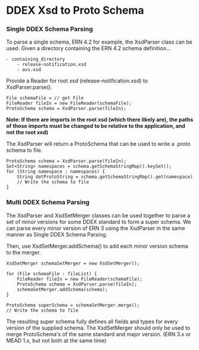 # DDEX Xsd to Proto Schema

### Single DDEX Schema Parsing
To parse a single schema, ERN 4.2 for example, the XsdParser class can be used.
Given a directory containing the ERN 4.2 schema definition...

```
- containing_directory
    - release-notification.xsd
    - avs.xsd
```
Provide a Reader for root xsd (release-notification.xsd) to XsdParser.parse().

```
File schemaFile = // get File
FileReader fileIn = new FileReader(schemaFile);
ProtoSchema schema = XsdParser.parse(fileIn);
```
**Note: If there are imports in the root xsd (which there likely are), the paths of those imports must be changed to be relative to the application, and not the root xsd)**

The XsdParser will return a ProtoSchema that can be used to write a .proto schema to file.

```
ProtoSchema schema = XsdParser.parse(fileIn);
Set<String> namespaces = schema.getSchemaStringMap().keySet();
for (String namespace : namespaces) {
    String dotProtoString = schema.getSchemaStringMap().get(namespace)
    // Write the schema to file
}

```

### Multi DDEX Schema Parsing
The XsdParser and XsdSetMerger classes can be used together to parse a set of minor versions for 
some DDEX standard to form a super schema. We can parse every minor version of ERN 3 using
the XsdParser in the same manner as Single DDEX Schema Parsing.

Then, use XsdSetMerger.addSchema() to add each minor version schema to the merger. 

```
XsdSetMerger schemaSetMerger = new XsdSetMerger();

for (File schemaFile : fileList) {
    FileReader fileIn = new FileReader(schemaFile);
    ProtoSchema schema = XsdParser.parse(fileIn);
    schemaSetMerger.addSchema(schema);
}

ProtoSchema superSchema = schemaSetMerger.merge();
// Write the schema to file
```

The resulting super schema fully defines all fields and types for every version of the supplied schema. 
The XsdSetMerger should only be used to merge ProtoSchema's of the same standard and major version.
(ERN 3.x or MEAD 1.x, but not both at the same time)
